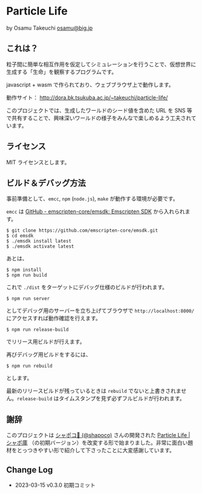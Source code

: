Particle Life
==
by Osamu Takeuchi <osamu@big.jp>

これは？
--
粒子間に簡単な相互作用を仮定してシミュレーションを行うことで、仮想世界に生成する「生命」を観察するプログラムです。

javascript + wasm で作られており、ウェブブラウザ上で動作します。

動作サイト：
http://dora.bk.tsukuba.ac.jp/~takeuchi/particle-life/

このプロジェクトでは、生成したワールドのシード値を含めた URL を SNS 等で共有することで、興味深いワールドの様子をみんなで楽しめるよう工夫されています。

ライセンス
--
MIT ライセンスとします。


ビルド＆デバッグ方法
--

事前準備として、``emcc``, ``npm`` (``node.js``), ``make`` が動作する環境が必要です。

``emcc`` は [GitHub - emscripten-core/emsdk: Emscripten SDK](https://github.com/emscripten-core/emsdk) から入れられます。

```
$ git clone https://github.com/emscripten-core/emsdk.git
$ cd emsdk
$ ./emsdk install latest
$ ./emsdk activate latest
```
あとは、

```
$ npm install
$ npm run build
```

これで ``./dist`` をターゲットにデバッグ仕様のビルドが行われます。

```
$ npm run server
```

としてデバッグ用のサーバーを立ち上げてブラウザで ``http://localhost:8000/`` にアクセスすれば動作確認を行えます。

```
$ npm run release-build
```

でリリース用ビルドが行えます。

再びデバッグ用ビルドをするには、

```
$ npm run rebuild
```

とします。

最新のリリースビルドが残っているときは ``rebuild`` でないと上書きされません。``release-build`` はタイムスタンプを見ず必ずフルビルドが行われます。



謝辞
--
このプロジェクトは [シャポコ🌵 (@shapoco)](https://twitter.com/shapoco) さんの開発された [Particle Life \| シャポ庫](https://www.shapoco.net/particlelife/) （の初期バージョン）を改変する形で始まりました。非常に面白い題材をとっつきやすい形で紹介して下さったことに大変感謝しています。

Change Log
--
- 2023-03-15 v0.3.0
初期コミット

